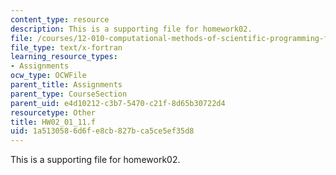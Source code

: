 ```yaml
---
content_type: resource
description: This is a supporting file for homework02.
file: /courses/12-010-computational-methods-of-scientific-programming-fall-2011/1a5130586d6fe8cb827bca5ce5ef35d8_HW02_01_11.f
file_type: text/x-fortran
learning_resource_types:
- Assignments
ocw_type: OCWFile
parent_title: Assignments
parent_type: CourseSection
parent_uid: e4d10212-c3b7-5470-c21f-8d65b30722d4
resourcetype: Other
title: HW02_01_11.f
uid: 1a513058-6d6f-e8cb-827b-ca5ce5ef35d8
---
```

This is a supporting file for homework02.

